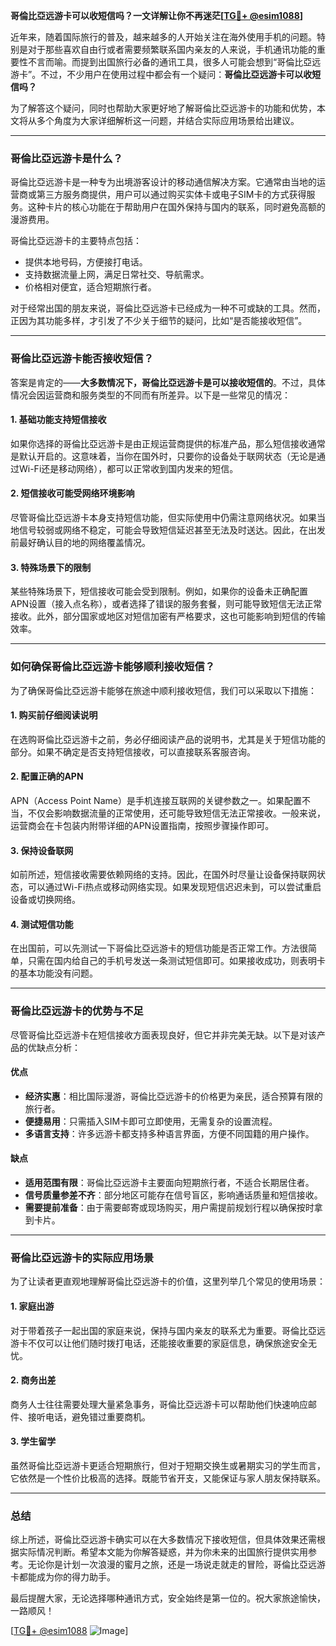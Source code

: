 **哥倫比亞远游卡可以收短信吗？一文详解让你不再迷茫[[TG💪+ @esim1088](https://t.me/s/esim1088)]**

近年来，随着国际旅行的普及，越来越多的人开始关注在海外使用手机的问题。特别是对于那些喜欢自由行或者需要频繁联系国内亲友的人来说，手机通讯功能的重要性不言而喻。而提到出国旅行必备的通讯工具，很多人可能会想到“哥倫比亞远游卡”。不过，不少用户在使用过程中都会有一个疑问：**哥倫比亞远游卡可以收短信吗？**

为了解答这个疑问，同时也帮助大家更好地了解哥倫比亞远游卡的功能和优势，本文将从多个角度为大家详细解析这一问题，并结合实际应用场景给出建议。

---

### **哥倫比亞远游卡是什么？**

哥倫比亞远游卡是一种专为出境游客设计的移动通信解决方案。它通常由当地的运营商或第三方服务商提供，用户可以通过购买实体卡或电子SIM卡的方式获得服务。这种卡片的核心功能在于帮助用户在国外保持与国内的联系，同时避免高额的漫游费用。

哥倫比亞远游卡的主要特点包括：
- 提供本地号码，方便接打电话。
- 支持数据流量上网，满足日常社交、导航需求。
- 价格相对便宜，适合短期旅行者。

对于经常出国的朋友来说，哥倫比亞远游卡已经成为一种不可或缺的工具。然而，正因为其功能多样，才引发了不少关于细节的疑问，比如“是否能接收短信”。

---

### **哥倫比亞远游卡能否接收短信？**

答案是肯定的——**大多数情况下，哥倫比亞远游卡是可以接收短信的**。不过，具体情况会因运营商和服务类型的不同而有所差异。以下是一些常见的情况：

#### **1. 基础功能支持短信接收**
如果你选择的哥倫比亞远游卡是由正规运营商提供的标准产品，那么短信接收通常是默认开启的。这意味着，当你在国外时，只要你的设备处于联网状态（无论是通过Wi-Fi还是移动网络），都可以正常收到国内发来的短信。

#### **2. 短信接收可能受网络环境影响**
尽管哥倫比亞远游卡本身支持短信功能，但实际使用中仍需注意网络状况。如果当地信号较弱或网络不稳定，可能会导致短信延迟甚至无法及时送达。因此，在出发前最好确认目的地的网络覆盖情况。

#### **3. 特殊场景下的限制**
某些特殊场景下，短信接收可能会受到限制。例如，如果你的设备未正确配置APN设置（接入点名称），或者选择了错误的服务套餐，则可能导致短信无法正常接收。此外，部分国家或地区对短信加密有严格要求，这也可能影响到短信的传输效率。

---

### **如何确保哥倫比亞远游卡能够顺利接收短信？**

为了确保哥倫比亞远游卡能够在旅途中顺利接收短信，我们可以采取以下措施：

#### **1. 购买前仔细阅读说明**
在选购哥倫比亞远游卡之前，务必仔细阅读产品的说明书，尤其是关于短信功能的部分。如果不确定是否支持短信接收，可以直接联系客服咨询。

#### **2. 配置正确的APN**
APN（Access Point Name）是手机连接互联网的关键参数之一。如果配置不当，不仅会影响数据流量的正常使用，还可能导致短信无法正常接收。一般来说，运营商会在卡包装内附带详细的APN设置指南，按照步骤操作即可。

#### **3. 保持设备联网**
如前所述，短信接收需要依赖网络的支持。因此，在国外时尽量让设备保持联网状态，可以通过Wi-Fi热点或移动网络实现。如果发现短信迟迟未到，可以尝试重启设备或切换网络。

#### **4. 测试短信功能**
在出国前，可以先测试一下哥倫比亞远游卡的短信功能是否正常工作。方法很简单，只需在国内给自己的手机号发送一条测试短信即可。如果接收成功，则表明卡的基本功能没有问题。

---

### **哥倫比亞远游卡的优势与不足**

尽管哥倫比亞远游卡在短信接收方面表现良好，但它并非完美无缺。以下是对该产品的优缺点分析：

#### **优点**
- **经济实惠**：相比国际漫游，哥倫比亞远游卡的价格更为亲民，适合预算有限的旅行者。
- **便捷易用**：只需插入SIM卡即可立即使用，无需复杂的设置流程。
- **多语言支持**：许多远游卡都支持多种语言界面，方便不同国籍的用户操作。

#### **缺点**
- **适用范围有限**：哥倫比亞远游卡主要面向短期旅行者，不适合长期居住者。
- **信号质量参差不齐**：部分地区可能存在信号盲区，影响通话质量和短信接收。
- **需要提前准备**：由于需要邮寄或现场购买，用户需提前规划行程以确保按时拿到卡片。

---

### **哥倫比亞远游卡的实际应用场景**

为了让读者更直观地理解哥倫比亞远游卡的价值，这里列举几个常见的使用场景：

#### **1. 家庭出游**
对于带着孩子一起出国的家庭来说，保持与国内亲友的联系尤为重要。哥倫比亞远游卡不仅可以让他们随时拨打电话，还能接收重要的家庭信息，确保旅途安全无忧。

#### **2. 商务出差**
商务人士往往需要处理大量紧急事务，哥倫比亞远游卡可以帮助他们快速响应邮件、接听电话，避免错过重要商机。

#### **3. 学生留学**
虽然哥倫比亞远游卡更适合短期旅行，但对于短期交换生或暑期实习的学生而言，它依然是一个性价比极高的选择。既能节省开支，又能保证与家人朋友保持联系。

---

### **总结**

综上所述，哥倫比亞远游卡确实可以在大多数情况下接收短信，但具体效果还需根据实际情况判断。希望本文能为你解答疑惑，并为你未来的出国旅行提供实用参考。无论你是计划一次浪漫的蜜月之旅，还是一场说走就走的冒险，哥倫比亞远游卡都能成为你的得力助手。

最后提醒大家，无论选择哪种通讯方式，安全始终是第一位的。祝大家旅途愉快，一路顺风！

[[TG💪+ @esim1088](https://t.me/s/esim1088) ![Image](https://i.postimg.cc/4NQfJmqS/Snipaste-2025-05-13-00-14-12.png)]